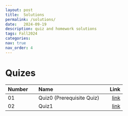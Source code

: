 ```yaml
---
layout: post
title:  Solutions
permalink: /solutions/
date:   2024-09-19
description: quiz and homework solutions
tags: Fall2024
categories:
nav: true
nav_order: 4
---
```

<!-- # Theoretical Homework

| Number | &nbsp; &nbsp; Name                                                | Link                                           |
| :----  | :---------------------------------------------------------------  | ---------------------------------------------: |
| 01     | &nbsp; &nbsp; HW1 &nbsp; &nbsp;| <a href='/assets/Fall2023/pdf/HW1_SP_2023_Sol.pdf'>link</a> |
| 02     | &nbsp; &nbsp; HW2 &nbsp; &nbsp;| <a href='/assets/Fall2023/pdf/HW2_SP_2023_Sol.pdf'>link</a> |
| 03     | &nbsp; &nbsp; HW3 &nbsp; &nbsp;| <a href='/assets/Fall2023/zip/HW3_SP_2023_Sol.zip'>link</a> |
| 04     | &nbsp; &nbsp; HW4 &nbsp; &nbsp;| <a href='/assets/Fall2023/pdf/HW4_SP_2023_Sol.pdf'>link</a> |
| 05     | &nbsp; &nbsp; HW5 &nbsp; &nbsp;| <a href='/assets/Fall2023/pdf/HW5_SP_2023_Sol.pdf'>link</a> |


# Exams

| Number | &nbsp; &nbsp; Name                                                | Link                                           |
| :----  | :---------------------------------------------------------------  | ---------------------------------------------: |
| 01     | &nbsp; &nbsp; Midterm &nbsp; &nbsp;| <a href='/assets/Fall2023/pdf/Stochastic_Fall2023_MIDTERM_SOLUTIONS.pdf'>link</a> |
| 02     | &nbsp; &nbsp; Final &nbsp; &nbsp;| <a href='/assets/Fall2023/pdf/Stochastic_Fall2023_FINAL_SOLUTIONS.pdf'>link</a> |
 -->


# Quizes

| Number | &nbsp; &nbsp; Name                                                | Link                                           |
| :----  | :---------------------------------------------------------------  | ---------------------------------------------: |
| 01     | &nbsp; &nbsp; Quiz0 (Prerequisite Quiz) &nbsp; &nbsp;| <a href='/assets/Fall2024/Quiz/Stoch_Q0_Fall2024_Sol.pdf'>link</a> |
| 02     | &nbsp; &nbsp; Quiz1  &nbsp; &nbsp;| <a href='/assets/Fall2024/Quiz/Stoch_Q1_Fall2024_Sol.pdf'>link</a> |
